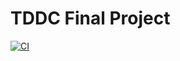 # TDDC Final Project
[![CI](https://github.com/rodi0878/tddc-final-project/actions/workflows/maven.yml/badge.svg?branch=main)](https://github.com/rodi0878/tddc-final-project/actions/workflows/maven.yml)
